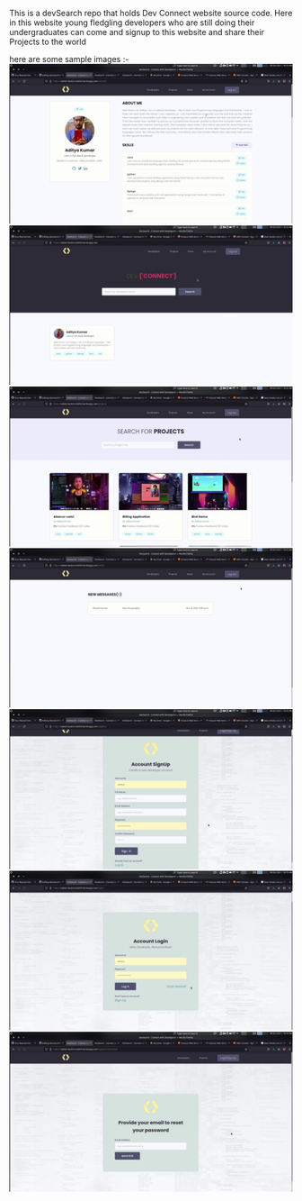 This is a devSearch repo that holds Dev Connect website source code. Here in this website young fledgling developers who are still doing their undergraduates can come and signup to this website and share their Projects to the world

here are some sample images :-
![](preview_images/1.png)
![](preview_images/2.png)
![](preview_images/3.png)
![](preview_images/4.png)
![](preview_images/5.png)
![](preview_images/6.png)
![](preview_images/7.png)
